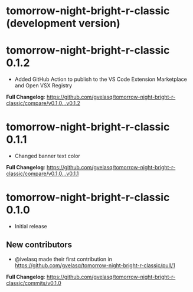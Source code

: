 # tomorrow-night-bright-r-classic (development version)



# tomorrow-night-bright-r-classic 0.1.2

* Added GitHub Action to publish to the VS Code Extension Marketplace and Open VSX Registry

**Full Changelog**: https://github.com/gvelasq/tomorrow-night-bright-r-classic/compare/v0.1.0...v0.1.2

# tomorrow-night-bright-r-classic 0.1.1

* Changed banner text color

**Full Changelog**: https://github.com/gvelasq/tomorrow-night-bright-r-classic/compare/v0.1.0...v0.1.1

# tomorrow-night-bright-r-classic 0.1.0

* Initial release

## New contributors
* @ivelasq made their first contribution in https://github.com/gvelasq/tomorrow-night-bright-r-classic/pull/1

**Full Changelog**: https://github.com/gvelasq/tomorrow-night-bright-r-classic/commits/v0.1.0
